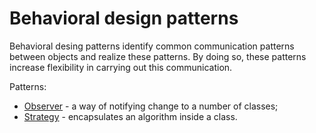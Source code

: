 # Behavioral design patterns
Behavioral desing patterns identify common communication patterns between objects and realize these patterns.
By doing so, these patterns increase flexibility in carrying out this communication.

Patterns:
* [Observer](https://github.com/hradecek/design-patterns/tree/master/behavioral/observer) -
a way of notifying change to a number of classes;
* [Strategy](https://github.com/hradecek/design-patterns/tree/master/behavioral/strategy) -
encapsulates an algorithm inside a class.
